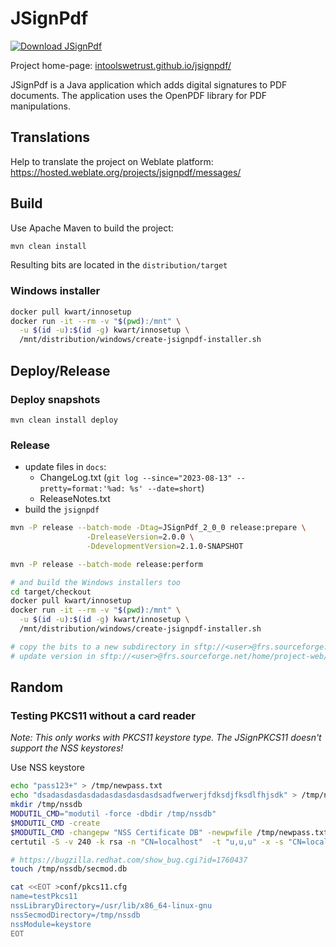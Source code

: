# JSignPdf

[![Download JSignPdf](https://img.shields.io/sourceforge/dm/jsignpdf.svg)](https://sourceforge.net/projects/jsignpdf/files/latest/download)

Project home-page: [intoolswetrust.github.io/jsignpdf/](https://intoolswetrust.github.io/jsignpdf/)

JSignPdf is a Java application which adds digital signatures to PDF documents. 
The application uses the OpenPDF library for PDF manipulations.

## Translations
Help to translate the project on Weblate platform: https://hosted.weblate.org/projects/jsignpdf/messages/

## Build

Use Apache Maven to build the project:

```bash
mvn clean install
```

Resulting bits are located in the `distribution/target`

### Windows installer

```bash
docker pull kwart/innosetup
docker run -it --rm -v "$(pwd):/mnt" \
  -u $(id -u):$(id -g) kwart/innosetup \
  /mnt/distribution/windows/create-jsignpdf-installer.sh
```

## Deploy/Release

### Deploy snapshots

```
mvn clean install deploy
```

### Release

* update files in `docs`:
  * ChangeLog.txt (`git log --since="2023-08-13" --pretty=format:'%ad: %s' --date=short`)
  * ReleaseNotes.txt
* build the `jsignpdf`

```bash
mvn -P release --batch-mode -Dtag=JSignPdf_2_0_0 release:prepare \
                 -DreleaseVersion=2.0.0 \
                 -DdevelopmentVersion=2.1.0-SNAPSHOT

mvn -P release --batch-mode release:perform

# and build the Windows installers too
cd target/checkout
docker pull kwart/innosetup
docker run -it --rm -v "$(pwd):/mnt" \
  -u $(id -u):$(id -g) kwart/innosetup \
  /mnt/distribution/windows/create-jsignpdf-installer.sh

# copy the bits to a new subdirectory in sftp://<user>@frs.sourceforge.net/home/frs/project/jsignpdf
# update version in sftp://<user>@frs.sourceforge.net/home/project-web/jsignpdf/htdocs

```

## Random

### Testing PKCS11 without a card reader

*Note: This only works with PKCS11 keystore type. The JSignPKCS11 doesn't support the NSS keystores!*

Use NSS keystore

```bash
echo "pass123+" > /tmp/newpass.txt
echo "dsadasdasdasdadasdasdasdasdsadfwerwerjfdksdjfksdlfhjsdk" > /tmp/noise.txt
mkdir /tmp/nssdb
MODUTIL_CMD="modutil -force -dbdir /tmp/nssdb"
$MODUTIL_CMD -create
$MODUTIL_CMD -changepw "NSS Certificate DB" -newpwfile /tmp/newpass.txt
certutil -S -v 240 -k rsa -n "CN=localhost"  -t "u,u,u" -x -s "CN=localhost" -d /tmp/nssdb -f /tmp/newpass.txt -z /tmp/noise.txt

# https://bugzilla.redhat.com/show_bug.cgi?id=1760437
touch /tmp/nssdb/secmod.db

cat <<EOT >conf/pkcs11.cfg
name=testPkcs11
nssLibraryDirectory=/usr/lib/x86_64-linux-gnu
nssSecmodDirectory=/tmp/nssdb
nssModule=keystore
EOT
```
